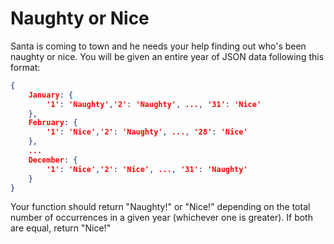 # Naughty or Nice

Santa is coming to town and he needs your help finding out who's been naughty or nice. You will be given an entire year
of JSON data following this format:

```json
{
    January: {
        '1': 'Naughty','2': 'Naughty', ..., '31': 'Nice'
    },
    February: {
        '1': 'Nice','2': 'Naughty', ..., '28': 'Nice'
    },
    ...
    December: {
        '1': 'Nice','2': 'Nice', ..., '31': 'Naughty'
    }
}
```

Your function should return "Naughty!" or "Nice!" depending on the total number of occurrences in a given year
(whichever one is greater). If both are equal, return "Nice!"
